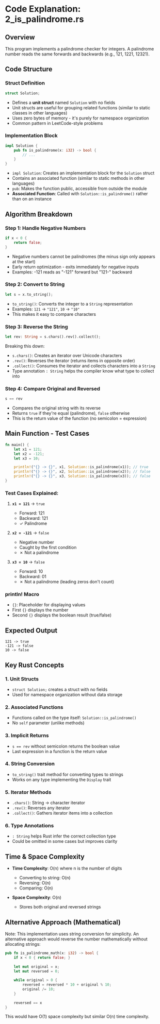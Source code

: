 # Code Explanation: 2_is_palindrome.rs

## Overview
This program implements a palindrome checker for integers. A palindrome number reads the same forwards and backwards (e.g., 121, 1221, 12321).

## Code Structure

### Struct Definition
```rust
struct Solution;
```
- Defines a **unit struct** named `Solution` with no fields
- Unit structs are useful for grouping related functions (similar to static classes in other languages)
- Uses zero bytes of memory - it's purely for namespace organization
- Common pattern in LeetCode-style problems

### Implementation Block
```rust
impl Solution {
    pub fn is_palindrome(x: i32) -> bool {
        // ...
    }
}
```
- `impl Solution`: Creates an implementation block for the `Solution` struct
- Contains an associated function (similar to static methods in other languages)
- `pub`: Makes the function public, accessible from outside the module
- **Associated Function**: Called with `Solution::is_palindrome()` rather than on an instance

## Algorithm Breakdown

### Step 1: Handle Negative Numbers
```rust
if x < 0 {
    return false;
}
```
- Negative numbers cannot be palindromes (the minus sign only appears at the start)
- Early return optimization - exits immediately for negative inputs
- Examples: -121 reads as "-121" forward but "121-" backward

### Step 2: Convert to String
```rust
let s = x.to_string();
```
- `to_string()`: Converts the integer to a `String` representation
- Examples: `121` → `"121"`, `10` → `"10"`
- This makes it easy to compare characters

### Step 3: Reverse the String
```rust
let rev: String = s.chars().rev().collect();
```
Breaking this down:
- `s.chars()`: Creates an iterator over Unicode characters
- `.rev()`: Reverses the iterator (returns items in opposite order)
- `.collect()`: Consumes the iterator and collects characters into a `String`
- Type annotation `: String` helps the compiler know what type to collect into

### Step 4: Compare Original and Reversed
```rust
s == rev
```
- Compares the original string with its reverse
- Returns `true` if they're equal (palindrome), `false` otherwise
- This is the return value of the function (no semicolon = expression)

## Main Function - Test Cases

```rust
fn main() {
    let x1 = 121;
    let x2 = -121;
    let x3 = 10;

    println!("{} -> {}", x1, Solution::is_palindrome(x1)); // true
    println!("{} -> {}", x2, Solution::is_palindrome(x2)); // false
    println!("{} -> {}", x3, Solution::is_palindrome(x3)); // false
}
```

### Test Cases Explained:
1. **`x1 = 121`** → `true`
   - Forward: 121
   - Backward: 121
   - ✓ Palindrome

2. **`x2 = -121`** → `false`
   - Negative number
   - Caught by the first condition
   - ✗ Not a palindrome

3. **`x3 = 10`** → `false`
   - Forward: 10
   - Backward: 01
   - ✗ Not a palindrome (leading zeros don't count)

### println! Macro
- `{}`: Placeholder for displaying values
- First `{}` displays the number
- Second `{}` displays the boolean result (true/false)

## Expected Output
```
121 -> true
-121 -> false
10 -> false
```

## Key Rust Concepts

### 1. Unit Structs
- `struct Solution;` creates a struct with no fields
- Used for namespace organization without data storage

### 2. Associated Functions
- Functions called on the type itself: `Solution::is_palindrome()`
- No `self` parameter (unlike methods)

### 3. Implicit Returns
- `s == rev` without semicolon returns the boolean value
- Last expression in a function is the return value

### 4. String Conversion
- `to_string()` trait method for converting types to strings
- Works on any type implementing the `Display` trait

### 5. Iterator Methods
- `.chars()`: String → character iterator
- `.rev()`: Reverses any iterator
- `.collect()`: Gathers iterator items into a collection

### 6. Type Annotations
- `: String` helps Rust infer the correct collection type
- Could be omitted in some cases but improves clarity

## Time & Space Complexity

- **Time Complexity**: O(n) where n is the number of digits
  - Converting to string: O(n)
  - Reversing: O(n)
  - Comparing: O(n)
  
- **Space Complexity**: O(n)
  - Stores both original and reversed strings

## Alternative Approach (Mathematical)
Note: This implementation uses string conversion for simplicity. An alternative approach would reverse the number mathematically without allocating strings:

```rust
pub fn is_palindrome_math(x: i32) -> bool {
    if x < 0 { return false; }
    
    let mut original = x;
    let mut reversed = 0;
    
    while original > 0 {
        reversed = reversed * 10 + original % 10;
        original /= 10;
    }
    
    reversed == x
}
```

This would have O(1) space complexity but similar O(n) time complexity.

